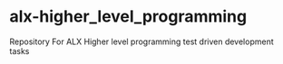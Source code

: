 # alx-higher_level_programming
Repository For ALX Higher level programming test driven development tasks
